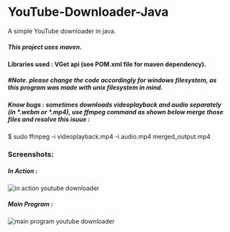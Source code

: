 # YouTube-Downloader-Java
A simple YouTube downloader in java.
##### This project uses maven.

#### Libraries used : VGet api (see POM.xml file for maven dependency).

##### #Note. please change the code accordingly for windows filesystem, as this program was made with unix filesystem in mind.
##### Know bugs : sometimes downloads videoplayback and audio separately (in *.webm or *.mp4), use ffmpeg command as shown below merge those files and resolve this isuue :

$ sudo ffmpeg -i videoplayback.mp4 -i audio.mp4 merged_output.mp4

### Screenshots: 

##### In Action : 
![in action youtube downloader](https://user-images.githubusercontent.com/29705703/31852571-854f314a-b697-11e7-8cb3-99f15c6aa128.png)

##### Main Program : 
![main program youtube downloader](https://user-images.githubusercontent.com/29705703/31852576-a3cb00ea-b697-11e7-80de-ae507985ca6c.png)

 
